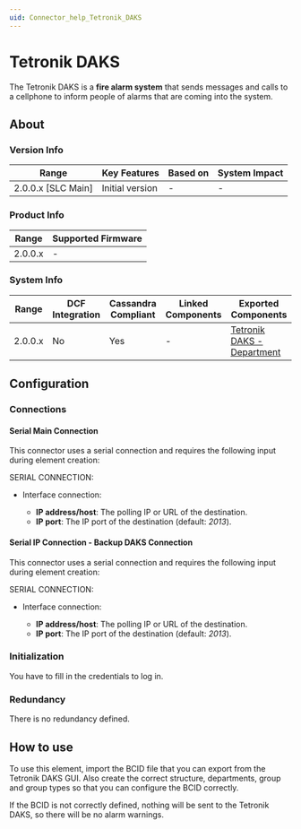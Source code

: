 ```yaml
---
uid: Connector_help_Tetronik_DAKS
---
```


# Tetronik DAKS

The Tetronik DAKS is a **fire alarm system** that sends messages and calls to a cellphone to inform people of alarms that are coming into the system.

## About

### Version Info

| Range                | Key Features     | Based on     | System Impact     |
|----------------------|------------------|--------------|-------------------|
| 2.0.0.x \[SLC Main\] | Initial version  | \-           | \-                |

### Product Info

| Range     | Supported Firmware     |
|-----------|------------------------|
| 2.0.0.x   | \-                     |

### System Info

| **Range** | **DCF Integration** | **Cassandra Compliant** | **Linked Components** | **Exported Components**                                                            |
|-----------|---------------------|-------------------------|-----------------------|------------------------------------------------------------------------------------|
| 2.0.0.x   | No                  | Yes                     | \-                    | [Tetronik DAKS - Department](xref:Connector_help_Tetronik_DAKS_-_Department) |

## Configuration

### Connections

#### Serial Main Connection

This connector uses a serial connection and requires the following input during element creation:

SERIAL CONNECTION:

- Interface connection:

  - **IP address/host**: The polling IP or URL of the destination.
  - **IP port**: The IP port of the destination (default: *2013*).

#### Serial IP Connection - Backup DAKS Connection

This connector uses a serial connection and requires the following input during element creation:

SERIAL CONNECTION:

- Interface connection:

  - **IP address/host**: The polling IP or URL of the destination.
  - **IP port**: The IP port of the destination (default: *2013*).

### Initialization

You have to fill in the credentials to log in.

### Redundancy

There is no redundancy defined.

## How to use

To use this element, import the BCID file that you can export from the Tetronik DAKS GUI. Also create the correct structure, departments, group and group types so that you can configure the BCID correctly.

If the BCID is not correctly defined, nothing will be sent to the Tetronik DAKS, so there will be no alarm warnings.
